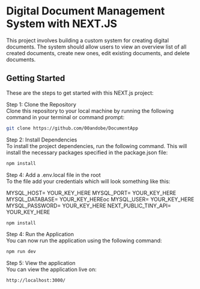 # Digital Document Management System with NEXT.JS

This project involves building a custom system for creating digital documents. The system should allow users to view an overview list of all created documents, create new ones, edit existing documents, and delete documents.

## Getting Started

These are the steps to get started with this NEXT.js project:

<summary>Step 1: Clone the Repository</summary>
  Clone this repository to your local machine by running the following command in your terminal or command prompt:

  ```bash
  git clone https://github.com/00andobe/DocumentApp
```

  
<summary>Step 2: Install Dependencies</summary>
  To install the project dependencies, run the following command. This will install the necessary packages specified in the package.json file:

  ```bash
  npm install
```
   
<summary>Step 4: Add a .env.local file in the root</summary>
  To the file add your credentials which will look something like this:

MYSQL_HOST= YOUR_KEY_HERE
MYSQL_PORT= YOUR_KEY_HERE
MYSQL_DATABASE= YOUR_KEY_HEREoc
MYSQL_USER= YOUR_KEY_HERE
MYSQL_PASSWORD= YOUR_KEY_HERE
NEXT_PUBLIC_TINY_API= YOUR_KEY_HERE

  ```bash
  npm install
```
  <summary>Step 4: Run the Application</summary>
  You can now run the application using the following command:

  ```bash
  npm run dev
```
  <summary>Step 5: View the application</summary>
 You can view the application live on:

  ```bash
  http://localhost:3000/
```